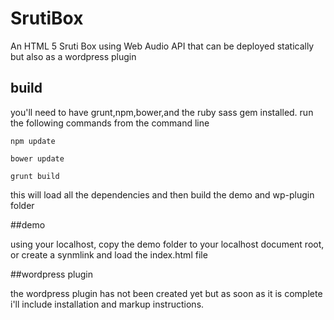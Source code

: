 # SrutiBox
An HTML 5 Sruti Box using Web Audio API that can be deployed statically but also as a wordpress plugin

## build
you'll need to have grunt,npm,bower,and the ruby sass gem installed.
run the following commands from the command line

```
npm update

bower update

grunt build
```

this will load all the dependencies and then build the demo and wp-plugin folder

##demo

using your localhost, copy the demo folder to your localhost document root, or create a synmlink and load the index.html file

##wordpress plugin

the wordpress plugin has not been created yet but as soon as it is complete i'll include installation and markup instructions.





